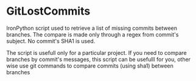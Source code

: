 GitLostCommits
==============

IronPython script used to retrieve a list of missing commits between branches.
The compare is made only through a regex from commit's subject. No commit's SHA1 is used.

The script is usefull only for a particular project. If you need to compare branches by commit's messages, this  script can be usefulll for you, other wise use git commands to compare commits (using sha1) between branches 
